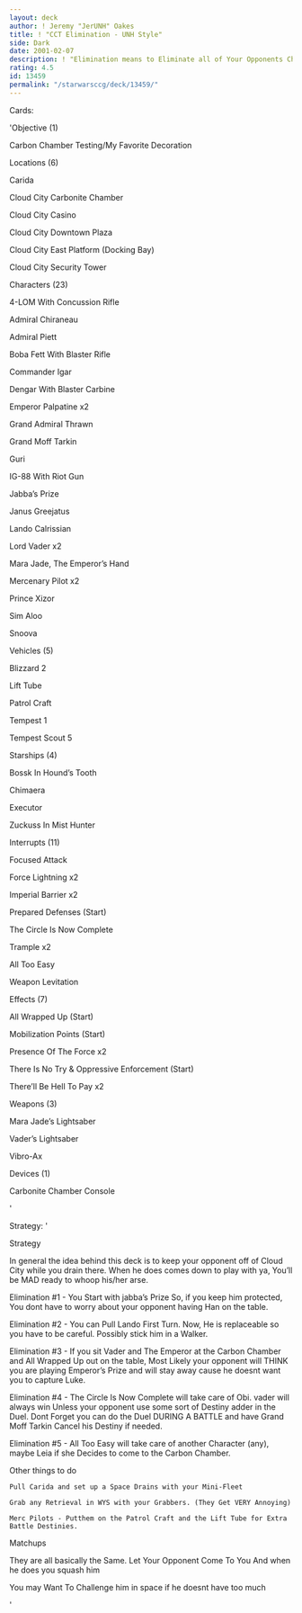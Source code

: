 ```yaml
---
layout: deck
author: ! Jeremy "JerUNH" Oakes
title: ! "CCT Elimination - UNH Style"
side: Dark
date: 2001-02-07
description: ! "Elimination means to Eliminate all of Your Opponents Characters from the Board. I do My Best To Do that here."
rating: 4.5
id: 13459
permalink: "/starwarsccg/deck/13459/"
---
```

Cards: 

'Objective (1)

Carbon Chamber Testing/My Favorite Decoration 



Locations (6)

Carida 

Cloud City Carbonite Chamber 

Cloud City Casino 

Cloud City Downtown Plaza 

Cloud City East Platform (Docking Bay) 

Cloud City Security Tower 


Characters (23)

4-LOM With Concussion Rifle 

Admiral Chiraneau 

Admiral Piett 

Boba Fett With Blaster Rifle 

Commander Igar 

Dengar With Blaster Carbine 

Emperor Palpatine  x2

Grand Admiral Thrawn 

Grand Moff Tarkin 

Guri 

IG-88 With Riot Gun 

Jabba’s Prize 

Janus Greejatus 

Lando Calrissian 

Lord Vader  x2

Mara Jade, The Emperor’s Hand 

Mercenary Pilot  x2

Prince Xizor 

Sim Aloo 

Snoova 


Vehicles (5)

Blizzard 2 

Lift Tube 

Patrol Craft 

Tempest 1 

Tempest Scout 5 


Starships (4)

Bossk In Hound’s Tooth 

Chimaera 

Executor 

Zuckuss In Mist Hunter 


Interrupts (11)

Focused Attack 

Force Lightning  x2

Imperial Barrier  x2

Prepared Defenses  (Start)

The Circle Is Now Complete 

Trample  x2

All Too Easy 

Weapon Levitation 


Effects (7)

All Wrapped Up (Start)

Mobilization Points (Start)

Presence Of The Force  x2

There Is No Try & Oppressive Enforcement (Start)

There’ll Be Hell To Pay  x2


Weapons (3)

Mara Jade’s Lightsaber 

Vader’s Lightsaber 

Vibro-Ax 


Devices (1)

Carbonite Chamber Console 



'

Strategy: '

 
Strategy

  In general the idea behind this deck is to keep your opponent off of Cloud City while you drain there. When he does comes down to play with ya, You’ll be MAD ready to whoop his/her arse.


   Elimination #1 - You Start with jabba’s Prize So, if you keep him protected, You dont have to worry about your opponent having Han on the table.

   Elimination #2 - You can Pull Lando First Turn. Now, He is replaceable so you have to be careful. Possibly stick him in a Walker.

   Elimination #3 - If you sit Vader and The Emperor at the Carbon Chamber and All Wrapped Up out on the table, Most Likely your opponent will THINK you are playing Emperor’s Prize and will stay away cause he doesnt want you to capture Luke. 

   Elimination #4 - The Circle Is Now Complete will take care of Obi. vader will always win Unless your opponent use some sort of Destiny adder in the Duel. Dont Forget you can do the Duel DURING A BATTLE and have Grand Moff Tarkin Cancel his Destiny if needed.

   Elimination #5 - All Too Easy will take care of another Character (any), maybe Leia if she Decides to come to the Carbon Chamber.


  Other things to do

    Pull Carida and set up a Space Drains with your Mini-Fleet

    Grab any Retrieval in WYS with your Grabbers. (They Get VERY Annoying)

    Merc Pilots - Putthem on the Patrol Craft and the Lift Tube for Extra Battle Destinies. 


  Matchups

   They are all basically the Same. Let Your Opponent Come To You And when he does you squash him 

   You may Want To Challenge him in space if he doesnt have too much

'
